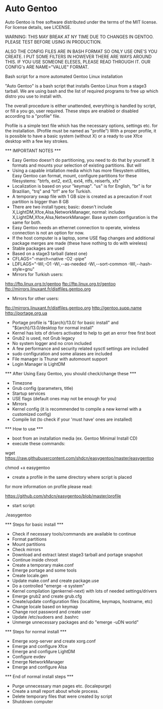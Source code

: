 Auto Gentoo
===========

Auto Gentoo is free software distributed under the terms of the MIT license.
For license details, see LICENSE.

WARNING:
THIS MAY BREAK AT NY TIME DUE TO CHANGES IN GENTOO. PLEASE TEST BEFORE USING IN PRODUCTION.

ALSO THE CONFIG FILES ARE IN BASH FORMAT SO ONLY USE ONE'S YOU CREATE. I PUT SOME FILTERS IN HOWEVER THERE ARE WAYS AROUND THIS. IF YOU USE SOMEONE ELESES, PLEASE READ THROUGH IT. OUR CONFIG's ARE NAME="VALUE" FORMAT.

Bash script for a more automated Gentoo Linux installation

"Auto Gentoo" is a bash script that installs Gentoo Linux from a stage3 tarball. We are using bash and the list of required programs to free up which distro you use to install with.

The overall procedure is either unattended, everything is handled by script, or fill a you go, user required. These steps are enabled or disabled according to a "profile" file.

Profile is a simple text file which has the necessary options, settings etc. for the installation. (Profile must be named as "profile") With a proper profile, it is possible to have a basic system (without X) or a ready to use Xfce desktop with a few key strokes.

*** IMPORTANT NOTES ***
- Easy Gentoo doesn't do partitioning, you need to do that by yourself. It formats and mounts your selection of existing partitions. But will
- Using a capable intallation media which has more filesystem utilities, Easy Gentoo can format, mount, configure partitions for these filesystems: "btrfs, ext2, ext3, ext4, ntfs, reiserfs, xfs"
- Localization is based on your "keymap". "us" is for English, "br" is for Brazilian, "trq" and "trf" are for Turkish.
- A temporary swap file with 1 GB size is created as a precaution if root partition is bigger than 8 GB
- There are two install types; basic:   doesn't include X,LightDM,Xfce,Alsa,NetworkManager,  normal:  includes X,LightDM,Xfce,Alsa,NetworkManager. Base system configuration is the same for both.
- Easy Gentoo needs an ethernet connection to operate, wireless connection is not an option for now.
- If the host computer is a laptop, some USE flag changes and additional package merges are made (these have nothing to do with wireless)
- Stable packages are used
- Based on a stage3 tarball (latest one)
- CFLAGS="-march=native -O2 -pipe"
- LDFLAGS="-Wl,-O1 -Wl,--as-needed -Wl,--sort-common -Wl,--hash-style=gnu"
- Mirrors for Turkish users:

http://ftp.linux.org.tr/gentoo   ftp://ftp.linux.org.tr/gentoo   ftp://mirrors.linuxant.fr/distfiles.gentoo.org

- Mirrors for other users:

ftp://mirrors.linuxant.fr/distfiles.gentoo.org   http://gentoo.supp.name   http://portage.org.ua

- Portage profile is "${arch}/13.0/ for basic install" and "${arch}/13.0/desktop for normal install"
- Kernel has lots of drivers activated to help to get an error free first boot
- Grub2 is used, not Grub legacy
- No system logger and no cron included
- A few performance and security related sysctl settings are included
- sudo configuration and some aliases are included
- File manager is Thunar with automount support
- Login Manager is LightDM

*** After Using Easy Gentoo, you should check/change these ***
- Timezone
- Grub config (parameters, title)
- Startup services
- USE flags (default ones may not be enough for you)
- Mirrors
- Kernel config (it is recommended to compile a new kernel with a customized config)
- Compile list (to check if your 'must have' ones are installed)

*** How to use ***
- boot from an installation media (ex. Gentoo Minimal Install CD)
- execute these commands:

wget https://raw.githubusercontent.com/shdcn/easygentoo/master/easygentoo

chmod +x easygentoo

- create a profile in the same directory where script is placed

for more information on profile please read:

https://github.com/shdcn/easygentoo/blob/master/profile

- start script:

./easygentoo

*** Steps for basic install ***
- Check if necessary tools/commands are available to continue
- Format partitions
- Mount partitions
- Check mirrors
- Download and extract latest stage3 tarball and portage snapshot
- Continue inside chroot
- Create a temporary make.conf
- Emerge portage and some tools
- Create locale.gen
- Update make.conf and create package.use
- Do a controlled "emerge -e system"
- Kernel compilation (genkernel-next) with lots of needed settings/drivers
- Emerge grub2 and create grub.cfg
- Create/update configuration files (localtime, keymaps, hostname, etc)
- Change locale based on keymap
- Change root password and create user
- Update /etc/sudoers and .bashrc
- Unmerge unnecessary packages and do "emerge -uDN world"

*** Steps for normal install ***

- Emerge xorg-server and create xorg.conf
- Emerge and configure Xfce
- Emerge and configure LightDM
- Configure evdev
- Emerge NetworkManager
- Emerge and configure Alsa

*** End of normal install steps ***

- Purge unnecessary man pages etc. (localepurge)
- Create a small report about whole process.
- Delete temporary files that were created by script
- Shutdown computer
